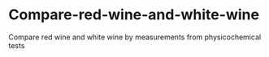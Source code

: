 # Compare-red-wine-and-white-wine
Compare red wine and white wine by measurements from physicochemical tests
